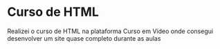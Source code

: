 # Curso de HTML
 Realizei o curso de HTML na plataforma Curso em Vídeo onde consegui desenvolver um site quase completo durante as aulas
